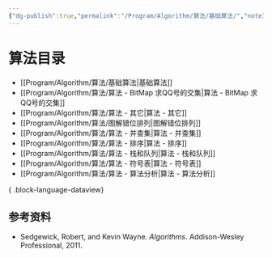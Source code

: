 ```yaml
---
{"dg-publish":true,"permalink":"/Program/Algorithm/算法/基础算法/","noteIcon":""}
---
```


# 算法目录

- [[Program/Algorithm/算法/基础算法\|基础算法]]
- [[Program/Algorithm/算法/算法 - BitMap 求QQ号的交集\|算法 - BitMap 求QQ号的交集]]
- [[Program/Algorithm/算法/算法 - 其它\|算法 - 其它]]
- [[Program/Algorithm/算法/图解错位排列\|图解错位排列]]
- [[Program/Algorithm/算法/算法 - 并查集\|算法 - 并查集]]
- [[Program/Algorithm/算法/算法 - 排序\|算法 - 排序]]
- [[Program/Algorithm/算法/算法 - 栈和队列\|算法 - 栈和队列]]
- [[Program/Algorithm/算法/算法 - 符号表\|算法 - 符号表]]
- [[Program/Algorithm/算法/算法 - 算法分析\|算法 - 算法分析]]

{ .block-language-dataview}

## 参考资料

- Sedgewick, Robert, and Kevin Wayne. _Algorithms_. Addison-Wesley Professional, 2011.
